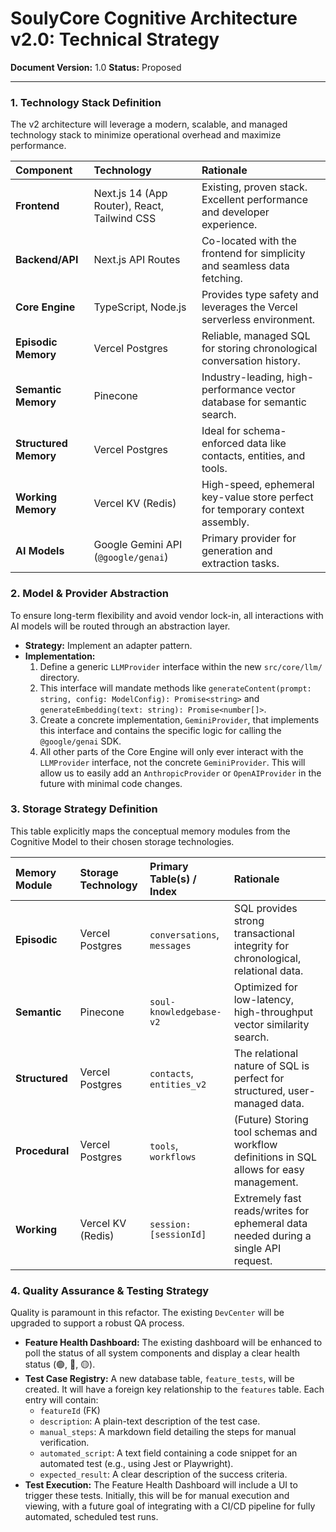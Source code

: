 
# SoulyCore Cognitive Architecture v2.0: Technical Strategy

**Document Version:** 1.0
**Status:** Proposed

---

### 1. Technology Stack Definition

The v2 architecture will leverage a modern, scalable, and managed technology stack to minimize operational overhead and maximize performance.

| Component | Technology | Rationale |
| :--- | :--- | :--- |
| **Frontend** | Next.js 14 (App Router), React, Tailwind CSS | Existing, proven stack. Excellent performance and developer experience. |
| **Backend/API** | Next.js API Routes | Co-located with the frontend for simplicity and seamless data fetching. |
| **Core Engine** | TypeScript, Node.js | Provides type safety and leverages the Vercel serverless environment. |
| **Episodic Memory** | Vercel Postgres | Reliable, managed SQL for storing chronological conversation history. |
| **Semantic Memory** | Pinecone | Industry-leading, high-performance vector database for semantic search. |
| **Structured Memory**| Vercel Postgres | Ideal for schema-enforced data like contacts, entities, and tools. |
| **Working Memory** | Vercel KV (Redis) | High-speed, ephemeral key-value store perfect for temporary context assembly. |
| **AI Models** | Google Gemini API (`@google/genai`) | Primary provider for generation and extraction tasks. |

### 2. Model & Provider Abstraction

To ensure long-term flexibility and avoid vendor lock-in, all interactions with AI models will be routed through an abstraction layer.

*   **Strategy:** Implement an adapter pattern.
*   **Implementation:**
    1.  Define a generic `LLMProvider` interface within the new `src/core/llm/` directory.
    2.  This interface will mandate methods like `generateContent(prompt: string, config: ModelConfig): Promise<string>` and `generateEmbedding(text: string): Promise<number[]>`.
    3.  Create a concrete implementation, `GeminiProvider`, that implements this interface and contains the specific logic for calling the `@google/genai` SDK.
    4.  All other parts of the Core Engine will only ever interact with the `LLMProvider` interface, not the concrete `GeminiProvider`. This will allow us to easily add an `AnthropicProvider` or `OpenAIProvider` in the future with minimal code changes.

### 3. Storage Strategy Definition

This table explicitly maps the conceptual memory modules from the Cognitive Model to their chosen storage technologies.

| Memory Module | Storage Technology | Primary Table(s) / Index | Rationale |
| :--- | :--- | :--- | :--- |
| **Episodic** | Vercel Postgres | `conversations`, `messages` | SQL provides strong transactional integrity for chronological, relational data. |
| **Semantic** | Pinecone | `soul-knowledgebase-v2` | Optimized for low-latency, high-throughput vector similarity search. |
| **Structured**| Vercel Postgres | `contacts`, `entities_v2` | The relational nature of SQL is perfect for structured, user-managed data. |
| **Procedural**| Vercel Postgres | `tools`, `workflows` | (Future) Storing tool schemas and workflow definitions in SQL allows for easy management. |
| **Working** | Vercel KV (Redis) | `session:[sessionId]` | Extremely fast reads/writes for ephemeral data needed during a single API request. |

### 4. Quality Assurance & Testing Strategy

Quality is paramount in this refactor. The existing `DevCenter` will be upgraded to support a robust QA process.

*   **Feature Health Dashboard:** The existing dashboard will be enhanced to poll the status of all system components and display a clear health status (🟢, 🔴, 🟡).
*   **Test Case Registry:** A new database table, `feature_tests`, will be created. It will have a foreign key relationship to the `features` table. Each entry will contain:
    *   `featureId` (FK)
    *   `description`: A plain-text description of the test case.
    *   `manual_steps`: A markdown field detailing the steps for manual verification.
    *   `automated_script`: A text field containing a code snippet for an automated test (e.g., using Jest or Playwright).
    *   `expected_result`: A clear description of the success criteria.
*   **Test Execution:** The Feature Health Dashboard will include a UI to trigger these tests. Initially, this will be for manual execution and viewing, with a future goal of integrating with a CI/CD pipeline for fully automated, scheduled test runs.
